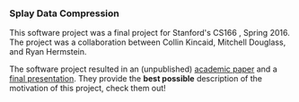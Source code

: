 ### Splay Data Compression

This software project was a final project for Stanford's CS166 , Spring 2016. The project was a collaboration between Collin Kincaid, Mitchell Douglass, and Ryan Hermstein.

The software project resulted in an (unpublished) [academic paper](https://github.com/mitrydoug/splay-compr/raw/master/paper/SplayDataCompression.pdf) and a [final presentation](https://github.com/mitrydoug/splay-compr/raw/master/paper/SplayDataCompressionPres.pdf). They provide the **best possible** description of the motivation of this project, check them out!

